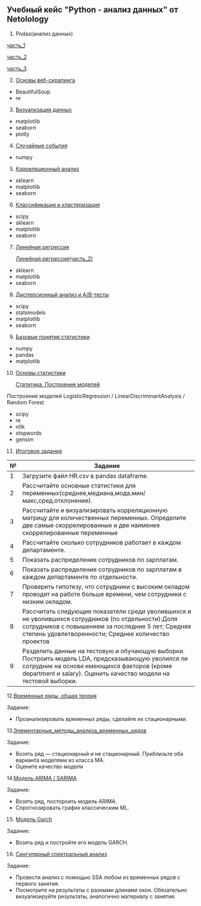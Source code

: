 ## Учебный кейс "Python - анализ данных" от Netolology 

1. Pndas(анализ данных)
   
[часть_1](https://github.com/AV-Gorshkov/Python_netology/blob/main/PY_Pndas(%D0%BE%D1%81%D0%BD%D0%BE%D0%B2%D1%8B_%D1%87%D0%B0%D1%81%D1%82%D1%8C1).ipynb)

[часть_2](https://github.com/AV-Gorshkov/Python_netology/blob/main/PY_Pandas(%D0%BE%D1%81%D0%BD%D0%BE%D0%B2%D1%8B_%D1%87%D0%B0%D1%81%D1%82%D1%8C_2).ipynb)

[часть_3](https://github.com/AV-Gorshkov/Python_netology/blob/main/PY_Pandas(%D0%BE%D1%81%D0%BD%D0%BE%D0%B2%D1%8B_%D1%87%D0%B0%D1%81%D1%82%D1%8C_3).ipynb)


2. [Основы веб-скрапинга](https://github.com/AV-Gorshkov/Python_netology/blob/main/PY_%D0%9E%D1%81%D0%BD%D0%BE%D0%B2%D1%8B_%D0%B2%D0%B5%D0%B1-%D1%81%D0%BA%D1%80%D0%B0%D0%BF%D0%B8%D0%BD%D0%B3%D0%B0.ipynb)
- BeautifulSoup
- re


3. [Визуализация данных](https://github.com/AV-Gorshkov/Python_netology/blob/main/PY_%D0%92%D0%B8%D0%B7%D1%83%D0%B0%D0%BB%D0%B8%D0%B7%D0%B0%D1%86%D0%B8%D1%8F_%D0%B4%D0%B0%D0%BD%D0%BD%D1%8B%D1%85.ipynb)
- matplotlib
- seaborn
- plotly


4. [Случайные события](https://github.com/AV-Gorshkov/Python_netology/blob/main/PY_c%D0%BB%D1%83%D1%87%D0%B0%D0%B9%D0%BD%D1%8B%D0%B5_%D1%81%D0%BE%D0%B1%D1%8B%D1%82%D0%B8%D1%8F.ipynb)
- numpy


5. [Корреляционный анализ](https://github.com/AV-Gorshkov/Python_netology/blob/main/PY_%D0%9A%D0%BE%D1%80%D1%80%D0%B5%D0%BB%D1%8F%D1%86%D0%B8%D1%8F_%D0%B8_%D0%BA%D0%BE%D1%80%D1%80%D0%B5%D0%BB%D1%8F%D1%86%D0%B8%D0%BE%D0%BD%D0%BD%D1%8B%D0%B9_%D0%B0%D0%BD%D0%B0%D0%BB%D0%B8%D0%B7.ipynb)
- sklearn
- matplotlib
- seaborn


6. [Классификация и кластеризация](https://github.com/AV-Gorshkov/Python_netology/blob/main/PY_%D0%BA%D0%BB%D0%B0%D1%81%D1%81%D0%B8%D1%84%D0%B8%D0%BA%D0%B0%D1%86%D0%B8%D1%8F_%D0%BA%D0%BB%D0%B0%D1%81%D1%82%D0%B5%D1%80%D0%B8%D0%B7%D0%B0%D1%86%D0%B8%D1%8F.ipynb)
- scipy
- sklearn
- matplotlib
- seaborn

7. [Линейная регрессия](https://github.com/AV-Gorshkov/Python_netology/blob/main/PY_%D0%BB%D0%B8%D0%BD%D0%B5%D0%B9%D0%BD%D0%B0%D1%8F_%D1%80%D0%B5%D0%B3%D1%80%D0%B5%D1%81%D1%81%D0%B8%D1%8F.ipynb)

   [Линейная регрессия(часть_2)](https://github.com/AV-Gorshkov/Python_netology/blob/main/PY_%D0%BB%D0%B8%D0%BD%D0%B5%D0%B9%D0%BD%D0%B0%D1%8F_%D1%80%D0%B5%D0%B3%D1%80%D0%B5%D1%81%D1%81%D0%B8%D1%8F(%D1%87%D0%B0%D1%81%D1%82%D1%8C_2).ipynb)
- sklearn
- matplotlib
- seaborn


8. [Дисперсионный анализ и A/B-тесты](https://github.com/AV-Gorshkov/Python_netology/blob/main/PY_AB_Test.ipynb)
- scipy
- statsmodels
- matplotlib
- seaborn


9. [Базовые понятия статистики](https://github.com/AV-Gorshkov/Python_netology/blob/main/PY_%D0%91%D0%B0%D0%B7%D0%BE%D0%B2%D1%8B%D0%B5_%D0%BF%D0%BE%D0%BD%D1%8F%D1%82%D0%B8%D1%8F_%D1%81%D1%82%D0%B0%D1%82%D0%B8%D1%81%D1%82%D0%B8%D0%BA%D0%B8.ipynb)
- numpy
- pandas
- matplotlib

10. [Основы статистики](https://github.com/AV-Gorshkov/Python_netology/blob/main/PY_%D0%9E%D1%81%D0%BD%D0%BE%D0%B2%D1%8B_%D1%81%D1%82%D0%B0%D1%82%D0%B8%D1%81%D1%82%D0%B8%D0%BA%D0%B8.ipynb)

    [Статитика. Построение моделей](https://github.com/AV-Gorshkov/Python_netology/blob/main/PY_%D0%9A%D0%B5%D0%B9%D1%81_%D0%A1%D1%82%D0%B0%D0%B4%D0%B8.ipynb)

Построение моделей LogisticRegression / LinearDiscriminantAnalysis / Random Forest
- scipy
- re
- nltk
- stopwords
- gensim


11. [Итоговое задание](https://github.com/AV-Gorshkov/Python_netology/blob/main/PY_%D0%98%D1%82%D0%BE%D0%B3%D0%BE%D0%B2%D0%B0%D1%8F_%D1%80%D0%B0%D0%B1%D0%BE%D1%82%D0%B0.ipynb)

|№|Задание|
|-|-|
|1|Загрузите файл HR.csv в pandas dataframe.|
|2|Рассчитайте основные статистики для переменных(среднее,медиана,мода,мин/макс,сред.отклонение).|
|3|Рассчитайте и визуализировать корреляционную матрицу для количественных переменных. Определите две самые скоррелированные и две наименее скоррелированные переменные|
|4|Рассчитайте сколько сотрудников работает в каждом департаменте.|
|5|Показать распределение сотрудников по зарплатам.|
|6|Показать распределение сотрудников по зарплатам в каждом департаменте по отдельности.|
|7|Проверить гипотезу, что сотрудники с высоким окладом проводят на работе больше времени, чем сотрудники с низким окладом.|
|8|Рассчитать следующие показатели среди уволившихся и не уволившихся сотрудников (по отдельности):Доля сотрудников с повышением за последние 5 лет; Средняя степень удовлетворенности; Среднее количество проектов|
|9|Разделить данные на тестовую и обучающую выборки. Построить модель LDA, предсказывающую уволился ли сотрудник на основе имеющихся факторов (кроме department и salary). Оценить качество модели на тестовой выборки.|

12.[Временные ряды, общая теория](https://github.com/AV-Gorshkov/Python_netology/blob/main/PY_%D0%92%D1%80%D0%B5%D0%BC%D0%B5%D0%BD%D0%BD%D1%8B%D0%B5_%D1%80%D1%8F%D0%B4%D1%8B_%D0%BE%D0%B1%D1%89%D0%B0%D1%8F_%D1%82%D0%B5%D0%BE%D1%80%D0%B8%D1%8F.ipynb)

Задание:
 - Проанализировать временных ряды, сделайте их стационарными.

13.[Элементарные_методы_анализа_временных_рядов](https://github.com/AV-Gorshkov/Python_netology/blob/main/PY_%D0%AD%D0%BB%D0%B5%D0%BC%D0%B5%D0%BD%D1%82%D0%B0%D1%80%D0%BD%D1%8B%D0%B5_%D0%BC%D0%B5%D1%82%D0%BE%D0%B4%D1%8B_%D0%B0%D0%BD%D0%B0%D0%BB%D0%B8%D0%B7%D0%B0_%D0%B2%D1%80%D0%B5%D0%BC%D0%B5%D0%BD%D0%BD%D1%8B%D1%85_%D1%80%D1%8F%D0%B4%D0%BE%D0%B2.ipynb)

   Задание:
 - Возять ряд — стационарный и не стационарный. Приблизьте оба варианта моделями из класса MA.
 - Оцените качество модели

14.[Модель ARIMA / SARIMA](https://github.com/AV-Gorshkov/Python_netology/blob/main/PY_%D0%BC%D0%BE%D0%B4%D0%B5%D0%BB%D1%8C_ARIMA.ipynb)

   Задание:
 - Возять ряд, постороить модель ARIMA.
 - Cпрогнозировать график классическим ML.

15. [Модель Garch](https://github.com/AV-Gorshkov/Python_netology/blob/main/PY_garch.ipynb)

   Задание:
 - Возять ряд  и постройте его модель GARCH.

16. [Сингулярный спектральный анализ](https://github.com/AV-Gorshkov/Python_netology/blob/main/PY_ssa.ipynb)

   Задание:
- Провести анализ с помощью SSA любом из временных рядов с первого занятия.
- Посмотрите на результаты с разными длинами окон. Обязательно визуализируйте результаты, аналогично материалу с занятия.

  
 

